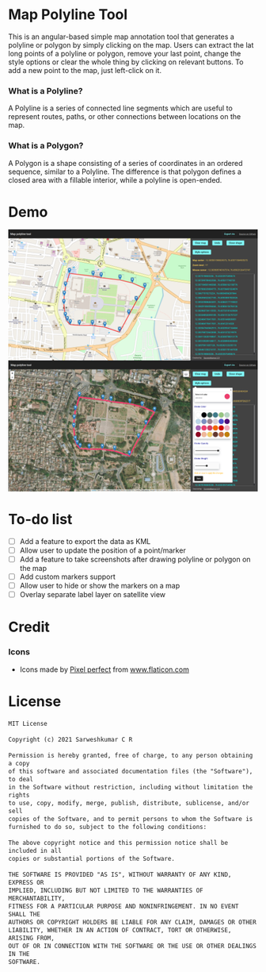 # Map Polyline Tool

This is an angular-based simple map annotation tool that generates a polyline or polygon by simply clicking on the map. Users can extract the lat long points of a 
polyline or polygon, remove your last point, change the style options or clear the whole thing by clicking on relevant buttons. To add a new point
to the map, just left-click on it.


### What is a Polyline?

A Polyline is a series of connected line segments which are useful to represent routes, paths, or other connections between locations on the map.


### What is a Polygon?

A Polygon is a shape consisting of a series of coordinates in an ordered sequence, similar to a Polyline. The difference is that polygon defines a closed area with 
a fillable interior, while a polyline is open-ended.


# Demo

<img src="images/street_view.png" align="center" alt="street view" />
<img src="images/satellite_view.png" align="center" alt="satellite view" />


# To-do list

- [ ] Add a feature to export the data as KML
- [ ] Allow user to update the position of a point/marker
- [ ] Add a feature to take screenshots after drawing polyline or polygon on the map
- [ ] Add custom markers support
- [ ] Allow user to hide or show the markers on a map
- [ ] Overlay separate label layer on satellite view

# Credit

### Icons

* <div>Icons made by <a href="https://icon54.com/" title="Pixel perfect">Pixel perfect</a> from <a href="https://www.flaticon.com/" title="Flaticon">www.flaticon.com</a></div>


# License

    MIT License

    Copyright (c) 2021 Sarweshkumar C R

    Permission is hereby granted, free of charge, to any person obtaining a copy
    of this software and associated documentation files (the "Software"), to deal
    in the Software without restriction, including without limitation the rights
    to use, copy, modify, merge, publish, distribute, sublicense, and/or sell
    copies of the Software, and to permit persons to whom the Software is
    furnished to do so, subject to the following conditions:

    The above copyright notice and this permission notice shall be included in all
    copies or substantial portions of the Software.

    THE SOFTWARE IS PROVIDED "AS IS", WITHOUT WARRANTY OF ANY KIND, EXPRESS OR
    IMPLIED, INCLUDING BUT NOT LIMITED TO THE WARRANTIES OF MERCHANTABILITY,
    FITNESS FOR A PARTICULAR PURPOSE AND NONINFRINGEMENT. IN NO EVENT SHALL THE
    AUTHORS OR COPYRIGHT HOLDERS BE LIABLE FOR ANY CLAIM, DAMAGES OR OTHER
    LIABILITY, WHETHER IN AN ACTION OF CONTRACT, TORT OR OTHERWISE, ARISING FROM,
    OUT OF OR IN CONNECTION WITH THE SOFTWARE OR THE USE OR OTHER DEALINGS IN THE
    SOFTWARE.
